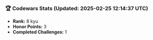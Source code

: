 ### 🏆 Codewars Stats (Updated: 2025-02-25 12:14:37 UTC)

- **Rank:** 8 kyu
- **Honor Points:** 3
- **Completed Challenges:** 1
